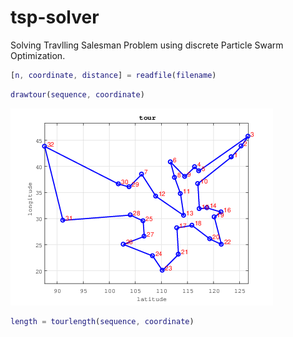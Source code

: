 # tsp-solver
 Solving Travlling Salesman Problem using discrete Particle Swarm Optimization.


```matlab
[n, coordinate, distance] = readfile(filename)
```

```matlab
drawtour(sequence, coordinate)
```

![tour](/tour.gif)


```matlab
length = tourlength(sequence, coordinate)
```


